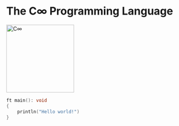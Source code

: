 # The C∞ Programming Language

<img src="./C∞.png" alt="C∞" height=179 width=179 />

```C
ft main(): void
{
    println("Hello world!")
}
```
